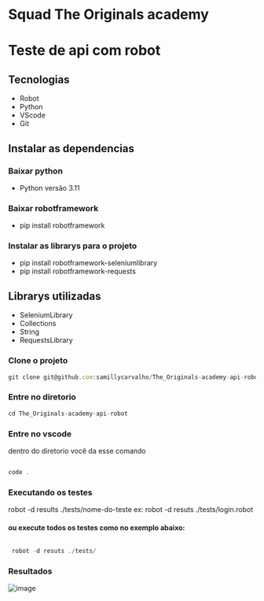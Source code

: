 # Squad The Originals academy 

# Teste de api com robot

## Tecnologias

- Robot
- Python
- VScode
- Git

## Instalar as dependencias

### Baixar python

- Python versão 3.11

### Baixar robotframework

- pip install robotframework

### Instalar as librarys para o projeto

- pip install robotframework-seleniumlibrary
- pip install robotframework-requests

## Librarys utilizadas

- SeleniumLibrary
- Collections
- String
- RequestsLibrary

### Clone o projeto

```jsx
git clone git@github.com:samillycarvalho/The_Originals-academy-api-robot.git
```

### Entre no diretorio

```jsx
cd The_Originals-academy-api-robot
```

### Entre no vscode

dentro do diretorio você da esse comando

```jsx

code .
```

### Executando os testes

   robot -d results ./tests/nome-do-teste
  ex: robot -d resuts ./tests/login.robot

#### ou execute todos os testes como no exemplo abaixo:
```jsx

 robot -d resuts ./tests/
```


### Resultados

![image](https://github.com/samillycarvalho/The_Originals-academy-api-robot/assets/116562223/c898961f-9870-4d0f-a7ae-42cd16441d8d)




